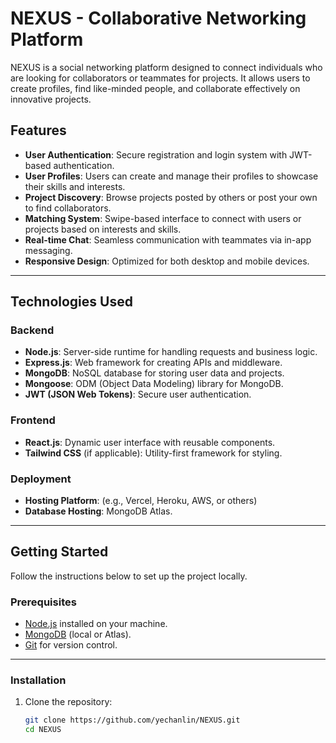 # NEXUS - Collaborative Networking Platform

NEXUS is a social networking platform designed to connect individuals who are looking for collaborators or teammates for projects. It allows users to create profiles, find like-minded people, and collaborate effectively on innovative projects.

## Features

- **User Authentication**: Secure registration and login system with JWT-based authentication.
- **User Profiles**: Users can create and manage their profiles to showcase their skills and interests.
- **Project Discovery**: Browse projects posted by others or post your own to find collaborators.
- **Matching System**: Swipe-based interface to connect with users or projects based on interests and skills.
- **Real-time Chat**: Seamless communication with teammates via in-app messaging.
- **Responsive Design**: Optimized for both desktop and mobile devices.

---

## Technologies Used

### Backend
- **Node.js**: Server-side runtime for handling requests and business logic.
- **Express.js**: Web framework for creating APIs and middleware.
- **MongoDB**: NoSQL database for storing user data and projects.
- **Mongoose**: ODM (Object Data Modeling) library for MongoDB.
- **JWT (JSON Web Tokens)**: Secure user authentication.

### Frontend
- **React.js**: Dynamic user interface with reusable components.
- **Tailwind CSS** (if applicable): Utility-first framework for styling.

### Deployment
- **Hosting Platform**: (e.g., Vercel, Heroku, AWS, or others)
- **Database Hosting**: MongoDB Atlas.

---

## Getting Started

Follow the instructions below to set up the project locally.

### Prerequisites
- [Node.js](https://nodejs.org/) installed on your machine.
- [MongoDB](https://www.mongodb.com/) (local or Atlas).
- [Git](https://git-scm.com/) for version control.

---

### Installation

1. Clone the repository:

   ```bash
   git clone https://github.com/yechanlin/NEXUS.git
   cd NEXUS


